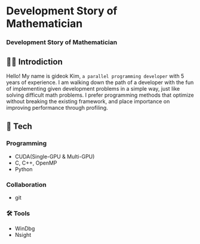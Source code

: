 # Development Story of Mathematician
### Development Story of Mathematician

## 👨‍💻 Introdiction

Hello! My name is gideok Kim, `a parallel programming developer` with 5 years of experience.
I am walking down the path of a developer with the fun of implementing given development problems in a simple way, just like solving difficult math problems.
I prefer programming methods that optimize without breaking the existing framework, and place importance on improving performance through profiling.

## 📖 Tech

### Programming
- CUDA(Single-GPU & Multi-GPU)
- C, C++, OpenMP
- Python

### Collaboration

- git

### 🛠️ Tools

- WinDbg
- Nsight